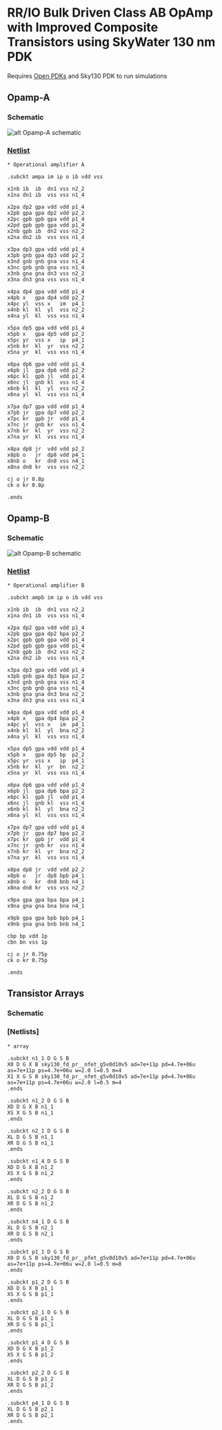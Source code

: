 # RR/IO Bulk Driven Class AB OpAmp with Improved Composite Transistors using SkyWater 130 nm PDK

Requires [Open PDKs](https://github.com/RTimothyEdwards/open_pdks) and Sky130 PDK to run simulations

## Opamp-A

### Schematic
![alt Opamp-A schematic](https://github.com/lhrodovalho/AICSP2022RAIL/blob/main/lib/amp/images/opampa.png)

### [Netlist](https://github.com/lhrodovalho/AICSP2022RAIL/blob/main/lib/amp/ngspice/ampa.spice)

```
* Operational amplifier A

.subckt ampa im ip o ib vdd vss 

x1nb ib  ib  dn1 vss n2_2
x1na dn1 ib  vss vss n1_4

x2pa dp2 gpa vdd vdd p1_4
x2pb gpa gpa dp2 vdd p2_2
x2pc gpb gpb gpa vdd p1_4
x2pd gpb gpb gpa vdd p1_4
x2nb gpb ib  dn2 vss n2_2
x2na dn2 ib  vss vss n1_4

x3pa dp3 gpa vdd vdd p1_4
x3pb gnb gpa dp3 vdd p2_2
x3nd gnb gnb gna vss n1_4
x3nc gnb gnb gna vss n1_4
x3nb gna gna dn3 vss n2_2
x3na dn3 gna vss vss n1_4

x4pa dp4 gpa vdd vdd p1_4
x4pb x   gpa dp4 vdd p2_2
x4pc yl  vss x   im  p4_1
x4nb kl  kl  yl  vss n2_2
x4na yl  kl  vss vss n1_4

x5pa dp5 gpa vdd vdd p1_4
x5pb x   gpa dp5 vdd p2_2
x5pc yr  vss x   ip  p4_1
x5nb kr  kl  yr  vss n2_2
x5na yr  kl  vss vss n1_4

x6pa dp6 gpa vdd vdd p1_4
x6pb jl  gpa dp6 vdd p2_2
x6pc kl  gpb jl  vdd p1_4
x6nc jl  gnb kl  vss n1_4
x6nb kl  kl  yl  vss n2_2
x6na yl  kl  vss vss n1_4

x7pa dp7 gpa vdd vdd p1_4
x7pb jr  gpa dp7 vdd p2_2
x7pc kr  gpb jr  vdd p1_4
x7nc jr  gnb kr  vss n1_4
x7nb kr  kl  yr  vss n2_2
x7na yr  kl  vss vss n1_4

x8pa dp8 jr  vdd vdd p2_2
x8pb o   jr  dp8 vdd p4_1
x8nb o   kr  dn8 vss n4_1
x8na dn8 kr  vss vss n2_2

cj o jr 0.8p
ck o kr 0.8p

.ends
```


## Opamp-B

### Schematic
![alt Opamp-B schematic](https://github.com/lhrodovalho/AICSP2022RAIL/blob/main/lib/amp/images/opampb.png)

### [Netlist](https://github.com/lhrodovalho/AICSP2022RAIL/blob/main/lib/amp/ngspice/ampb.spice)

```
* Operational amplifier B

.subckt ampb im ip o ib vdd vss 

x1nb ib  ib  dn1 vss n2_2
x1na dn1 ib  vss vss n1_4

x2pa dp2 gpa vdd vdd p1_4
x2pb gpa gpa dp2 bpa p2_2
x2pc gpb gpb gpa vdd p1_4
x2pd gpb gpb gpa vdd p1_4
x2nb gpb ib  dn2 vss n2_2
x2na dn2 ib  vss vss n1_4

x3pa dp3 gpa vdd vdd p1_4
x3pb gnb gpa dp3 bpa p2_2
x3nd gnb gnb gna vss n1_4
x3nc gnb gnb gna vss n1_4
x3nb gna gna dn3 bna n2_2
x3na dn3 gna vss vss n1_4

x4pa dp4 gpa vdd vdd p1_4
x4pb x   gpa dp4 bpa p2_2
x4pc yl  vss x   im  p4_1
x4nb kl  kl  yl  bna n2_2
x4na yl  kl  vss vss n1_4

x5pa dp5 gpa vdd vdd p1_4
x5pb x   gpa dp5 bp  p2_2
x5pc yr  vss x   ip  p4_1
x5nb kr  kl  yr  bn  n2_2
x5na yr  kl  vss vss n1_4

x6pa dp6 gpa vdd vdd p1_4
x6pb jl  gpa dp6 bpa p2_2
x6pc kl  gpb jl  vdd p1_4
x6nc jl  gnb kl  vss n1_4
x6nb kl  kl  yl  bna n2_2
x6na yl  kl  vss vss n1_4

x7pa dp7 gpa vdd vdd p1_4
x7pb jr  gpa dp7 bpa p2_2
x7pc kr  gpb jr  vdd p1_4
x7nc jr  gnb kr  vss n1_4
x7nb kr  kl  yr  bna n2_2
x7na yr  kl  vss vss n1_4

x8pa dp8 jr  vdd vdd p2_2
x8pb o   jr  dp8 bpb p4_1
x8nb o   kr  dn8 bnb n4_1
x8na dn8 kr  vss vss n2_2

x9pa gpa gpa bpa bpa p4_1
x9na gna gna bna bna n4_1

x9pb gpa gpa bpb bpb p4_1
x9nb gna gna bnb bnb n4_1

cbp bp vdd 1p
cbn bn vss 1p

cj o jr 0.75p
ck o kr 0.75p

.ends
```

## Transistor Arrays

### Schematic
### [Netlists]
```
* array

.subckt n1_1 D G S B
X0 D G X B sky130_fd_pr__nfet_g5v0d10v5 ad=7e+11p pd=4.7e+06u as=7e+11p ps=4.7e+06u w=2.0 l=0.5 m=4
X1 X G S B sky130_fd_pr__nfet_g5v0d10v5 ad=7e+11p pd=4.7e+06u as=7e+11p ps=4.7e+06u w=2.0 l=0.5 m=4
.ends

.subckt n1_2 D G S B
XD D G X B n1_1
XS X G S B n1_1
.ends

.subckt n2_1 D G S B
XL D G S B n1_1
XR D G S B n1_1
.ends

.subckt n1_4 D G S B
XD D G X B n1_2
XS X G S B n1_2
.ends

.subckt n2_2 D G S B
XL D G S B n1_2
XR D G S B n1_2
.ends

.subckt n4_1 D G S B
XL D G S B n2_1
XR D G S B n2_1
.ends

.subckt p1_1 D G S B
X0 D G S B sky130_fd_pr__pfet_g5v0d10v5 ad=7e+11p pd=4.7e+06u as=7e+11p ps=4.7e+06u w=2.0 l=0.5 m=8
.ends

.subckt p1_2 D G S B
XD D G X B p1_1
XS X G S B p1_1
.ends

.subckt p2_1 D G S B
XL D G S B p1_1
XR D G S B p1_1
.ends

.subckt p1_4 D G S B
XD D G X B p1_2
XS X G S B p1_2
.ends

.subckt p2_2 D G S B
XL D G S B p1_2
XR D G S B p1_2
.ends

.subckt p4_1 D G S B
XL D G S B p2_1
XR D G S B p2_1
.ends

```
